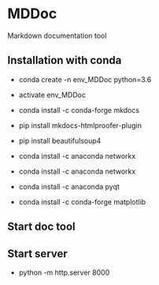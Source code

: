 # MDDoc
Markdown documentation tool

## Installation with conda
- conda create -n env_MDDoc python=3.6
- activate env_MDDoc
- conda install -c conda-forge mkdocs 
- pip install mkdocs-htmlproofer-plugin
- pip install beautifulsoup4
- conda install -c anaconda networkx 

- conda install -c anaconda networkx 
- conda install -c anaconda pyqt
- conda install -c conda-forge matplotlib


## Start doc tool

## Start server
- python -m http.server 8000